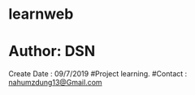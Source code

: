 # learnweb
# Author: DSN
Create Date : 09/7/2019
#Project learning.
#Contact : nahumzdung13@Gmail.com
